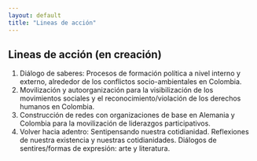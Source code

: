 ```yaml
---
layout: default
title: "Lineas de acción"
---
```



## Lineas de acción (en creación) 

1. Diálogo de saberes: Procesos de formación política a nivel interno y externo, alrededor de los conflictos socio-ambientales en Colombia.
2. Movilización y autoorganización para la visibilización de los movimientos sociales y el reconocimiento/violación de los derechos humanos en Colombia. 
3. Construcción de redes con organizaciones de base en Alemania y Colombia para la movilización de liderazgos participativos.
4. Volver hacia adentro: Sentipensando nuestra cotidianidad. Reflexiones de nuestra existencia y nuestras cotidianidades. Diálogos de sentires/formas de expresión: arte y literatura.
